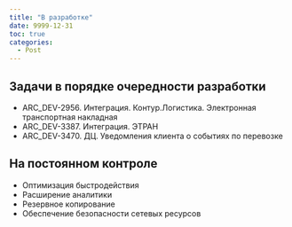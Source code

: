 ```yaml
---
title: "В разработке"
date: 9999-12-31
toc: true
categories:
  - Post
---
```


## Задачи в порядке очередности разработки
-   ARC_DEV-2956. Интеграция. Контур.Логистика. Электронная транспортная накладная
-   ARC_DEV-3387. Интеграция. ЭТРАН
-   ARC_DEV-3470. ДЦ. Уведомления клиента о событиях по перевозке 

## На постоянном контроле
-   Оптимизация быстродействия
-   Расширение аналитики
-   Резервное копирование
-   Обеспечение безопасности сетевых ресурсов
